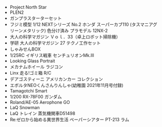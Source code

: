 * Project North Star
* PLEN2
* ガンプラスターターセット
* フジミ模型 1/12 NEXTシリーズ No.2 ホンダ スーパーカブ110 (タスマニアグリーンメタリック) 色分け済み プラモデル 12NX-2
* 大人の科学マガジン Ｖｏｌ．33（卓上ロボット掃除機）
* 学研 大人の科学マガジン 27 テクノ工作セット
* しゃみせんBOX
* 1/25RC イギリス戦車 センチュリオンMk.III
* Looking Glass Portrait
* メカナムホイール ラジコン
* Linx 走る!ゴミ箱 R/C
* デアゴスティーニ アメリカンカー コレクション
* エボルタNEOくんさんりんしゃ(幼稚園 2021年11月号付録)
* Tamagotchi Smart
* 1/200 RX-78F00 ガンダム
* Roland/AE-05 Aerophone GO
* LaQ Snowman
* LaQ トレイン 蒸気機関車D51498
* Re:ゼロから始める異世界生活 ペーパーシアター PT-213 ラム
